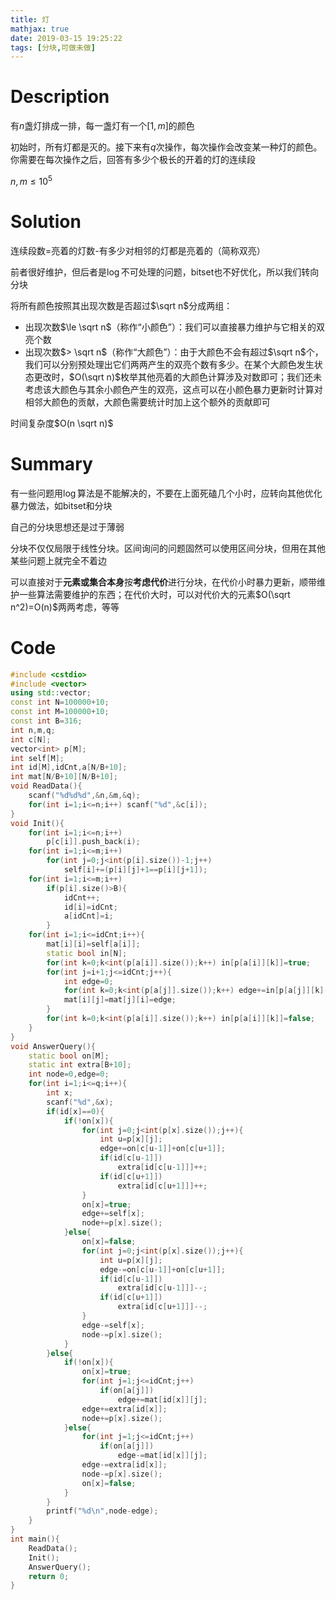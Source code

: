 ```yaml
---
title: 灯
mathjax: true
date: 2019-03-15 19:25:22
tags: [分块,可做未做]
---
```


# Description

有$n$盏灯排成一排，每一盏灯有一个$[1,m]$的颜色

初始时，所有灯都是灭的。接下来有$q$次操作，每次操作会改变某一种灯的颜色。你需要在每次操作之后，回答有多少个极长的开着的灯的连续段

$n,m \le 10^5$

<!-- more -->

# Solution

连续段数=亮着的灯数-有多少对相邻的灯都是亮着的（简称双亮）

前者很好维护，但后者是$\log​$不可处理的问题，bitset也不好优化，所以我们转向分块

将所有颜色按照其出现次数是否超过$\sqrt n$分成两组：

* 出现次数$\le \sqrt n$（称作“小颜色”）：我们可以直接暴力维护与它相关的双亮个数
* 出现次数$> \sqrt n$（称作“大颜色”）：由于大颜色不会有超过$\sqrt n$个，我们可以分别预处理出它们两两产生的双亮个数有多少。在某个大颜色发生状态更改时，$O(\sqrt n)$枚举其他亮着的大颜色计算涉及对数即可；我们还未考虑该大颜色与其余小颜色产生的双亮，这点可以在小颜色暴力更新时计算对相邻大颜色的贡献，大颜色需要统计时加上这个额外的贡献即可

时间复杂度$O(n \sqrt n)​$

# Summary

有一些问题用$\log$算法是不能解决的，不要在上面死磕几个小时，应转向其他优化暴力做法，如bitset和分块

自己的分块思想还是过于薄弱

分块不仅仅局限于线性分块。区间询问的问题固然可以使用区间分块，但用在其他某些问题上就完全不着边

可以直接对于**元素或集合本身**按**考虑代价**进行分块，在代价小时暴力更新，顺带维护一些算法需要维护的东西；在代价大时，可以对代价大的元素$O(\sqrt n^2)=O(n)$两两考虑，等等

# Code

```c++
#include <cstdio>
#include <vector>
using std::vector;
const int N=100000+10;
const int M=100000+10;
const int B=316;
int n,m,q;
int c[N];
vector<int> p[M];
int self[M];
int id[M],idCnt,a[N/B+10];
int mat[N/B+10][N/B+10];
void ReadData(){
	scanf("%d%d%d",&n,&m,&q);
	for(int i=1;i<=n;i++) scanf("%d",&c[i]);
}
void Init(){
	for(int i=1;i<=n;i++)
		p[c[i]].push_back(i);
	for(int i=1;i<=m;i++)
		for(int j=0;j<int(p[i].size())-1;j++)
			self[i]+=(p[i][j]+1==p[i][j+1]);
	for(int i=1;i<=m;i++)
		if(p[i].size()>B){
			idCnt++;
			id[i]=idCnt;
			a[idCnt]=i;
		}
	for(int i=1;i<=idCnt;i++){
		mat[i][i]=self[a[i]];
		static bool in[N];
		for(int k=0;k<int(p[a[i]].size());k++) in[p[a[i]][k]]=true;
		for(int j=i+1;j<=idCnt;j++){
			int edge=0;
			for(int k=0;k<int(p[a[j]].size());k++) edge+=in[p[a[j]][k]-1]+in[p[a[j]][k]+1];
			mat[i][j]=mat[j][i]=edge;
		}
		for(int k=0;k<int(p[a[i]].size());k++) in[p[a[i]][k]]=false;
	}
}
void AnswerQuery(){
	static bool on[M];
	static int extra[B+10];
	int node=0,edge=0;
	for(int i=1;i<=q;i++){
		int x;
		scanf("%d",&x);
		if(id[x]==0){
			if(!on[x]){
				for(int j=0;j<int(p[x].size());j++){
					int u=p[x][j];
					edge+=on[c[u-1]]+on[c[u+1]];
					if(id[c[u-1]])
						extra[id[c[u-1]]]++;
					if(id[c[u+1]])
						extra[id[c[u+1]]]++;
				}
				on[x]=true;
				edge+=self[x];
				node+=p[x].size();
			}else{
				on[x]=false;
				for(int j=0;j<int(p[x].size());j++){
					int u=p[x][j];
					edge-=on[c[u-1]]+on[c[u+1]];
					if(id[c[u-1]])
						extra[id[c[u-1]]]--;
					if(id[c[u+1]])
						extra[id[c[u+1]]]--;
				}
				edge-=self[x];
				node-=p[x].size();
			}
		}else{
			if(!on[x]){
				on[x]=true;
				for(int j=1;j<=idCnt;j++)
					if(on[a[j]])
						edge+=mat[id[x]][j];
				edge+=extra[id[x]];
				node+=p[x].size();
			}else{
				for(int j=1;j<=idCnt;j++)
					if(on[a[j]])
						edge-=mat[id[x]][j];
				edge-=extra[id[x]];
				node-=p[x].size();
				on[x]=false;
			}
		}
		printf("%d\n",node-edge);
	}
}
int main(){
	ReadData();
	Init();
	AnswerQuery();
	return 0;
}
```

